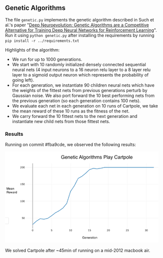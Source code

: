 ## Genetic Algorithms

The file `genetic.py` implements the genetic algorithm described in Such et
al.'s paper "[Deep Neuroevolution: Genetic Algorithms are a Competitive
Alternative for Training Deep Neural Networks for Reinforcement 
Learning](https://arxiv.org/pdf/1712.06567.pdf)".
Run it using `python genetic.py` after installing the requirements by running
`pip install -r ../requirements.txt`

Highlights of the algorithm:
* We run for up to 1000 generations.
* We start with 10 randomly initialized densely connected sequential neural
  nets (4 input neurons to a 16 neuron relu layer to a 8 layer relu layer to a
  sigmoid output neuron which represents the probability of going left).
* For each generation, we instantiate 90 children neural nets which have the
  weights of the fittest nets from previous generations perturb by Gaussian
  noise.  We also port forward the 10 best performing nets from the previous
  generation (so each generation contains 100 nets).
* We evaluate each net in each generation on 10 runs of Cartpole, we take the
  mean reward of these 10 runs as the fitness of the net.
* We carry forward the 10 fittest nets to the next generation and instantiate
  new child nets from those fittest nets.


### Results

Running on commit #fba9cde, we observed the following results:

![Results](assets/ga.png?raw=true)

We solved Cartpole after ~45min of running on a mid-2012 macbook air.
